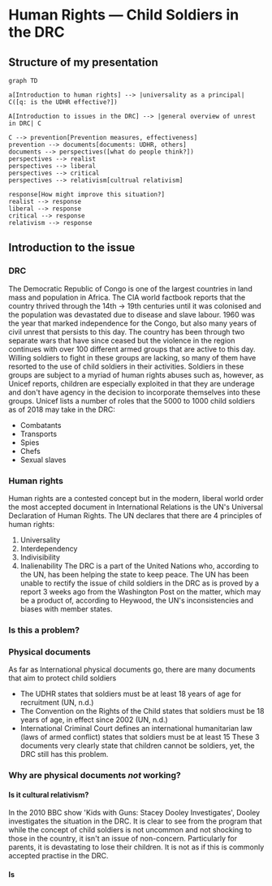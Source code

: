 # Human Rights — Child Soldiers in the DRC
## Structure of my presentation
```mermaid
graph TD

a[Introduction to human rights] --> |universality as a principal| C([q: is the UDHR effective?])

A[Introduction to issues in the DRC] --> |general overview of unrest in DRC| C

C --> prevention[Prevention measures, effectiveness]
prevention --> documents[documents: UDHR, others]
documents --> perspectives([what do people think?])
perspectives --> realist 
perspectives --> liberal
perspectives --> critical
perspectives --> relativism[cultrual relativism]

response[How might improve this situation?]
realist --> response
liberal --> response
critical --> response
relativism --> response

```
## Introduction to the issue
### DRC
The Democratic Republic of Congo is one of the largest countries in land mass and population in Africa. The CIA world factbook reports that the country thrived through the 14th -> 19th centuries until it was colonised and the population was devastated due to disease and slave labour. 1960 was the year that marked independence for the Congo, but also many years of civil unrest that persists to this day. The country has been through two separate wars that have since ceased but the violence in the region continues with over 100 different armed groups that are active to this day. Willing soldiers to fight in these groups are lacking, so many of them have resorted to the use of child soldiers in their activities. Soldiers in these groups are subject to a myriad of human rights abuses such as, however, as Unicef reports, children are especially exploited in that they are underage and don't have agency in the decision to incorporate themselves into these groups. Unicef lists a number of roles that the 5000 to 1000 child soldiers as of 2018 may take in the DRC:
- Combatants
- Transports
- Spies
- Chefs
- Sexual slaves
### Human rights
Human rights are a contested concept but in the modern, liberal world order the most accepted document in International Relations is the UN's Universal Declaration of Human Rights. The UN declares that there are 4 principles of human rights: 
1. Universality
2. Interdependency
3. Indivisibility
4. Inalienability
The DRC is a part of the United Nations who, according to the UN, has been helping the state to keep peace. The UN has been unable to rectify the issue of child soldiers in the DRC as is proved by a report 3 weeks ago from the Washington Post on the matter, which may be a product of, according to Heywood, the UN's inconsistencies and biases with member states.
### Is this a problem?

### Physical documents
As far as International physical documents go, there are many documents that aim to protect child soldiers
- The UDHR states that soldiers must be at least 18 years of age for recruitment (UN, n.d.)
- The Convention on the Rights of the Child states that soldiers must be 18 years of age, in effect since 2002 (UN, n.d.)
- International Criminal Court defines an international humanitarian law (laws of armed conflict) states that soldiers must be at least 15 
These 3 documents very clearly state that children cannot be soldiers, yet, the DRC still has this problem. 
### Why are physical documents *not* working?
#### Is it cultural relativism? 
In the 2010 BBC show 'Kids with Guns: Stacey Dooley Investigates', Dooley investigates the situation in the DRC. It is clear to see from the program that while the concept of child soldiers is not uncommon and not shocking to those in the country, it isn't an issue of non-concern. Particularly for parents, it is devastating to lose their children. It is not as if this is commonly accepted practise in the DRC.
#### Is 